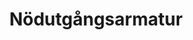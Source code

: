 ---
title: 'Nödutgångsarmatur'
symbol_image: '/images/symbols/kr/21.svg'
weight: 21
card: true
card_color: 'bg-symbol-green'
---